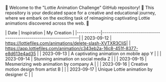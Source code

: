 👋 Welcome to the "Lottie Animation Challenge" GitHub repository! 🌟
This repository is your dedicated space for a creative and educational journey,
where we embark on the exciting task of reimagining captivating Lottie animations discovered across the web. 🚀

| Date       | Inspiration                                                         | My Creation                          |
|------------|------------------------------------------------------------------| 
| 2023-09-12 | https://lottiefiles.com/animations/delete-slash-XVTXR3CljS|      | https://app.lottiefiles.com/animation/c343eb2a-16c8-451f-8377-e8d613e4ad35 |
| 2023-09-13 | A captivating animation on mobile app Y |    |
| 2023-09-14 | Stunning animation on social media Z   |    |
| 2023-09-15 | Mesmerizing web animation by company A |   |
| 2023-09-16 | Creative motion design from artist B   |   |
| 2023-09-17 | Unique Lottie animation by designer C  |  |

